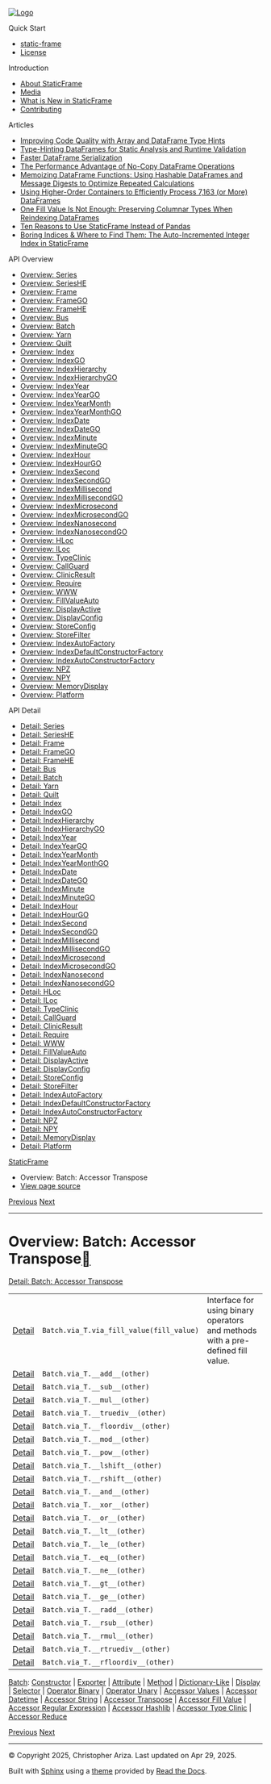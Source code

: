 [![Logo](../_static/sf-logo-web_icon-small.png)](../index.md)

Quick Start

* [static-frame](../readme.md)
* [License](../license.md)

Introduction

* [About StaticFrame](../intro.md)
* [Media](../intro.html#media)
* [What is New in StaticFrame](../new.md)
* [Contributing](../contributing.md)

Articles

* [Improving Code Quality with Array and DataFrame Type Hints](../articles/guard.md)
* [Type-Hinting DataFrames for Static Analysis and Runtime Validation](../articles/ftyping.md)
* [Faster DataFrame Serialization](../articles/serialize.md)
* [The Performance Advantage of No-Copy DataFrame Operations](../articles/no_copy.md)
* [Memoizing DataFrame Functions: Using Hashable DataFrames and Message Digests to Optimize Repeated Calculations](../articles/hash.md)
* [Using Higher-Order Containers to Efficiently Process 7,163 (or More) DataFrames](../articles/uhoc.md)
* [One Fill Value Is Not Enough: Preserving Columnar Types When Reindexing DataFrames](../articles/fill_value.md)
* [Ten Reasons to Use StaticFrame Instead of Pandas](../articles/upgrade.md)
* [Boring Indices & Where to Find Them: The Auto-Incremented Integer Index in StaticFrame](../articles/aiii.md)

API Overview

* [Overview: Series](series.md)
* [Overview: SeriesHE](series_he.md)
* [Overview: Frame](frame.md)
* [Overview: FrameGO](frame_go.md)
* [Overview: FrameHE](frame_he.md)
* [Overview: Bus](bus.md)
* [Overview: Batch](batch.md)
* [Overview: Yarn](yarn.md)
* [Overview: Quilt](quilt.md)
* [Overview: Index](index.md)
* [Overview: IndexGO](index_go.md)
* [Overview: IndexHierarchy](index_hierarchy.md)
* [Overview: IndexHierarchyGO](index_hierarchy_go.md)
* [Overview: IndexYear](index_year.md)
* [Overview: IndexYearGO](index_year_go.md)
* [Overview: IndexYearMonth](index_year_month.md)
* [Overview: IndexYearMonthGO](index_year_month_go.md)
* [Overview: IndexDate](index_date.md)
* [Overview: IndexDateGO](index_date_go.md)
* [Overview: IndexMinute](index_minute.md)
* [Overview: IndexMinuteGO](index_minute_go.md)
* [Overview: IndexHour](index_hour.md)
* [Overview: IndexHourGO](index_hour_go.md)
* [Overview: IndexSecond](index_second.md)
* [Overview: IndexSecondGO](index_second_go.md)
* [Overview: IndexMillisecond](index_millisecond.md)
* [Overview: IndexMillisecondGO](index_millisecond_go.md)
* [Overview: IndexMicrosecond](index_microsecond.md)
* [Overview: IndexMicrosecondGO](index_microsecond_go.md)
* [Overview: IndexNanosecond](index_nanosecond.md)
* [Overview: IndexNanosecondGO](index_nanosecond_go.md)
* [Overview: HLoc](hloc.md)
* [Overview: ILoc](iloc.md)
* [Overview: TypeClinic](type_clinic.md)
* [Overview: CallGuard](call_guard.md)
* [Overview: ClinicResult](clinic_result.md)
* [Overview: Require](require.md)
* [Overview: WWW](www.md)
* [Overview: FillValueAuto](fill_value_auto.md)
* [Overview: DisplayActive](display_active.md)
* [Overview: DisplayConfig](display_config.md)
* [Overview: StoreConfig](store_config.md)
* [Overview: StoreFilter](store_filter.md)
* [Overview: IndexAutoFactory](index_auto_factory.md)
* [Overview: IndexDefaultConstructorFactory](index_default_constructor_factory.md)
* [Overview: IndexAutoConstructorFactory](index_auto_constructor_factory.md)
* [Overview: NPZ](npz.md)
* [Overview: NPY](npy.md)
* [Overview: MemoryDisplay](memory_display.md)
* [Overview: Platform](platform.md)

API Detail

* [Detail: Series](../api_detail/series.md)
* [Detail: SeriesHE](../api_detail/series_he.md)
* [Detail: Frame](../api_detail/frame.md)
* [Detail: FrameGO](../api_detail/frame_go.md)
* [Detail: FrameHE](../api_detail/frame_he.md)
* [Detail: Bus](../api_detail/bus.md)
* [Detail: Batch](../api_detail/batch.md)
* [Detail: Yarn](../api_detail/yarn.md)
* [Detail: Quilt](../api_detail/quilt.md)
* [Detail: Index](../api_detail/index.md)
* [Detail: IndexGO](../api_detail/index_go.md)
* [Detail: IndexHierarchy](../api_detail/index_hierarchy.md)
* [Detail: IndexHierarchyGO](../api_detail/index_hierarchy_go.md)
* [Detail: IndexYear](../api_detail/index_year.md)
* [Detail: IndexYearGO](../api_detail/index_year_go.md)
* [Detail: IndexYearMonth](../api_detail/index_year_month.md)
* [Detail: IndexYearMonthGO](../api_detail/index_year_month_go.md)
* [Detail: IndexDate](../api_detail/index_date.md)
* [Detail: IndexDateGO](../api_detail/index_date_go.md)
* [Detail: IndexMinute](../api_detail/index_minute.md)
* [Detail: IndexMinuteGO](../api_detail/index_minute_go.md)
* [Detail: IndexHour](../api_detail/index_hour.md)
* [Detail: IndexHourGO](../api_detail/index_hour_go.md)
* [Detail: IndexSecond](../api_detail/index_second.md)
* [Detail: IndexSecondGO](../api_detail/index_second_go.md)
* [Detail: IndexMillisecond](../api_detail/index_millisecond.md)
* [Detail: IndexMillisecondGO](../api_detail/index_millisecond_go.md)
* [Detail: IndexMicrosecond](../api_detail/index_microsecond.md)
* [Detail: IndexMicrosecondGO](../api_detail/index_microsecond_go.md)
* [Detail: IndexNanosecond](../api_detail/index_nanosecond.md)
* [Detail: IndexNanosecondGO](../api_detail/index_nanosecond_go.md)
* [Detail: HLoc](../api_detail/hloc.md)
* [Detail: ILoc](../api_detail/iloc.md)
* [Detail: TypeClinic](../api_detail/type_clinic.md)
* [Detail: CallGuard](../api_detail/call_guard.md)
* [Detail: ClinicResult](../api_detail/clinic_result.md)
* [Detail: Require](../api_detail/require.md)
* [Detail: WWW](../api_detail/www.md)
* [Detail: FillValueAuto](../api_detail/fill_value_auto.md)
* [Detail: DisplayActive](../api_detail/display_active.md)
* [Detail: DisplayConfig](../api_detail/display_config.md)
* [Detail: StoreConfig](../api_detail/store_config.md)
* [Detail: StoreFilter](../api_detail/store_filter.md)
* [Detail: IndexAutoFactory](../api_detail/index_auto_factory.md)
* [Detail: IndexDefaultConstructorFactory](../api_detail/index_default_constructor_factory.md)
* [Detail: IndexAutoConstructorFactory](../api_detail/index_auto_constructor_factory.md)
* [Detail: NPZ](../api_detail/npz.md)
* [Detail: NPY](../api_detail/npy.md)
* [Detail: MemoryDisplay](../api_detail/memory_display.md)
* [Detail: Platform](../api_detail/platform.md)

[StaticFrame](../index.md)

* Overview: Batch: Accessor Transpose
* [View page source](../_sources/api_overview/batch-accessor_transpose.rst.txt)

[Previous](batch-accessor_string.html "Overview: Batch: Accessor String")
[Next](batch-accessor_fill_value.html "Overview: Batch: Accessor Fill Value")

---

# Overview: Batch: Accessor Transpose[](#overview-batch-accessor-transpose "Link to this heading")

[Detail: Batch: Accessor Transpose](../api_detail/batch-accessor_transpose.html#api-detail-batch-accessor-transpose)

|  |  |  |
| --- | --- | --- |
| [Detail](../api_detail/batch-accessor_transpose.html#api-sig-batch-via-t-via-fill-value) | `Batch.via_T.via_fill_value(fill_value)` | Interface for using binary operators and methods with a pre-defined fill value. |
| [Detail](../api_detail/batch-accessor_transpose.html#api-sig-batch-via-t-add) | `Batch.via_T.__add__(other)` |  |
| [Detail](../api_detail/batch-accessor_transpose.html#api-sig-batch-via-t-sub) | `Batch.via_T.__sub__(other)` |  |
| [Detail](../api_detail/batch-accessor_transpose.html#api-sig-batch-via-t-mul) | `Batch.via_T.__mul__(other)` |  |
| [Detail](../api_detail/batch-accessor_transpose.html#api-sig-batch-via-t-truediv) | `Batch.via_T.__truediv__(other)` |  |
| [Detail](../api_detail/batch-accessor_transpose.html#api-sig-batch-via-t-floordiv) | `Batch.via_T.__floordiv__(other)` |  |
| [Detail](../api_detail/batch-accessor_transpose.html#api-sig-batch-via-t-mod) | `Batch.via_T.__mod__(other)` |  |
| [Detail](../api_detail/batch-accessor_transpose.html#api-sig-batch-via-t-pow) | `Batch.via_T.__pow__(other)` |  |
| [Detail](../api_detail/batch-accessor_transpose.html#api-sig-batch-via-t-lshift) | `Batch.via_T.__lshift__(other)` |  |
| [Detail](../api_detail/batch-accessor_transpose.html#api-sig-batch-via-t-rshift) | `Batch.via_T.__rshift__(other)` |  |
| [Detail](../api_detail/batch-accessor_transpose.html#api-sig-batch-via-t-and) | `Batch.via_T.__and__(other)` |  |
| [Detail](../api_detail/batch-accessor_transpose.html#api-sig-batch-via-t-xor) | `Batch.via_T.__xor__(other)` |  |
| [Detail](../api_detail/batch-accessor_transpose.html#api-sig-batch-via-t-or) | `Batch.via_T.__or__(other)` |  |
| [Detail](../api_detail/batch-accessor_transpose.html#api-sig-batch-via-t-lt) | `Batch.via_T.__lt__(other)` |  |
| [Detail](../api_detail/batch-accessor_transpose.html#api-sig-batch-via-t-le) | `Batch.via_T.__le__(other)` |  |
| [Detail](../api_detail/batch-accessor_transpose.html#api-sig-batch-via-t-eq) | `Batch.via_T.__eq__(other)` |  |
| [Detail](../api_detail/batch-accessor_transpose.html#api-sig-batch-via-t-ne) | `Batch.via_T.__ne__(other)` |  |
| [Detail](../api_detail/batch-accessor_transpose.html#api-sig-batch-via-t-gt) | `Batch.via_T.__gt__(other)` |  |
| [Detail](../api_detail/batch-accessor_transpose.html#api-sig-batch-via-t-ge) | `Batch.via_T.__ge__(other)` |  |
| [Detail](../api_detail/batch-accessor_transpose.html#api-sig-batch-via-t-radd) | `Batch.via_T.__radd__(other)` |  |
| [Detail](../api_detail/batch-accessor_transpose.html#api-sig-batch-via-t-rsub) | `Batch.via_T.__rsub__(other)` |  |
| [Detail](../api_detail/batch-accessor_transpose.html#api-sig-batch-via-t-rmul) | `Batch.via_T.__rmul__(other)` |  |
| [Detail](../api_detail/batch-accessor_transpose.html#api-sig-batch-via-t-rtruediv) | `Batch.via_T.__rtruediv__(other)` |  |
| [Detail](../api_detail/batch-accessor_transpose.html#api-sig-batch-via-t-rfloordiv) | `Batch.via_T.__rfloordiv__(other)` |  |

[Batch](batch.html#api-overview-batch): [Constructor](batch-constructor.html#api-overview-batch-constructor) | [Exporter](batch-exporter.html#api-overview-batch-exporter) | [Attribute](batch-attribute.html#api-overview-batch-attribute) | [Method](batch-method.html#api-overview-batch-method) | [Dictionary-Like](batch-dictionary_like.html#api-overview-batch-dictionary-like) | [Display](batch-display.html#api-overview-batch-display) | [Selector](batch-selector.html#api-overview-batch-selector) | [Operator Binary](batch-operator_binary.html#api-overview-batch-operator-binary) | [Operator Unary](batch-operator_unary.html#api-overview-batch-operator-unary) | [Accessor Values](batch-accessor_values.html#api-overview-batch-accessor-values) | [Accessor Datetime](batch-accessor_datetime.html#api-overview-batch-accessor-datetime) | [Accessor String](batch-accessor_string.html#api-overview-batch-accessor-string) | [Accessor Transpose](#api-overview-batch-accessor-transpose) | [Accessor Fill Value](batch-accessor_fill_value.html#api-overview-batch-accessor-fill-value) | [Accessor Regular Expression](batch-accessor_regular_expression.html#api-overview-batch-accessor-regular-expression) | [Accessor Hashlib](batch-accessor_hashlib.html#api-overview-batch-accessor-hashlib) | [Accessor Type Clinic](batch-accessor_type_clinic.html#api-overview-batch-accessor-type-clinic) | [Accessor Reduce](batch-accessor_reduce.html#api-overview-batch-accessor-reduce)

[Previous](batch-accessor_string.html "Overview: Batch: Accessor String")
[Next](batch-accessor_fill_value.html "Overview: Batch: Accessor Fill Value")

---

© Copyright 2025, Christopher Ariza.
Last updated on Apr 29, 2025.

Built with [Sphinx](https://www.sphinx-doc.org/) using a
[theme](https://github.com/readthedocs/sphinx_rtd_theme)
provided by [Read the Docs](https://readthedocs.org).
